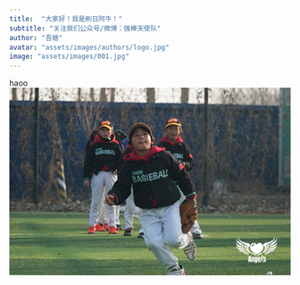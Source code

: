 ```yaml
---
title:  "大家好！我是刷日阿牛！"
subtitle: "关注我们公众号/微博：强棒天使队"
author: "吾塘"
avatar: "assets/images/authors/logo.jpg"
image: "assets/images/001.jpg"
---
```



haoo
![aniu](assets/images/authors/WEN08511.JPG)
